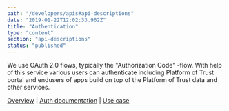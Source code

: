 ```yaml
---
path: "/developers/apis#api-descriptions"
date: "2019-01-22T12:02:33.962Z"
title: "Authentication"
type: "content"
section: "api-descriptions"
status: "published"
---
```


We use OAuth 2.0 flows, typically the "Authorization Code" -flow. With help of this service various users can authenticate including Platform of Trust portal and endusers of apps build on top of the Platform of Trust data and other services. 


[Overview](/developers/apis/login-rest-api) | [Auth documentation](https://docs.oftrust.net/#authentication) | [Use case](https://docs.oftrust.net/usecases/auth)